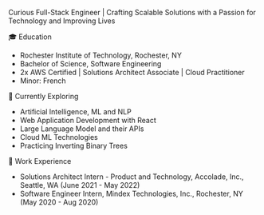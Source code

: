 Curious Full-Stack Engineer | Crafting Scalable Solutions with a Passion for Technology and Improving Lives

🎓 Education

- Rochester Institute of Technology, Rochester, NY
- Bachelor of Science, Software Engineering
- 2x AWS Certified | Solutions Architect Associate | Cloud Practitioner
- Minor: French

🚀 Currently Exploring

- Artificial Intelligence, ML and NLP
- Web Application Development with React
- Large Language Model and their APIs
- Cloud ML Technologies
- Practicing Inverting Binary Trees

💼 Work Experience

- Solutions Architect Intern - Product and Technology, Accolade, Inc., Seattle, WA (June 2021 - May 2022)
- Software Engineer Intern, Mindex Technologies, Inc., Rochester, NY (May 2020 - Aug 2020)

<!---
ads8046/ads8046 is a ✨ special ✨ repository because its `README.md` (this file) appears on your GitHub profile.
You can click the Preview link to take a look at your changes.
--->
